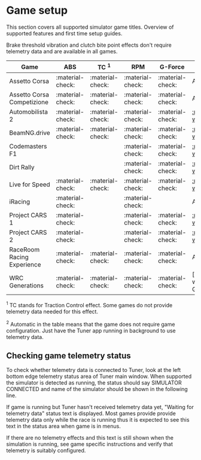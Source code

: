 # Game setup

This section covers all supported simulator game titles. Overview of supported features and first time setup guides.

Brake threshold vibration and clutch bite point effects don't require telemetry data and are available in all games.

| Game                       | ABS              | TC <sup>1</sup>  | RPM              | G-Force          | Setup <sup>2</sup>                     |     |     |     |     |     |     |
| -------------------------- | ---------------- | ---------------- | ---------------- | ---------------- | -------------------------------------- | --- | --- | --- | --- | --- | --- |
| Assetto Corsa              | :material-check: | :material-check: | :material-check: | :material-check: | Automatic                              |     |     |     |     |     |     |
| Assetto Corsa Competizione | :material-check: | :material-check: | :material-check: | :material-check: | Automatic                              |     |     |     |     |     |     |
| Automobilista 2            | :material-check: | :material-check: | :material-check: | :material-check: | [:material-wrench:](Automobilista2.md) |     |     |     |     |     |     |
| BeamNG.drive               | :material-check: | :material-check: | :material-check: | :material-check: | [:material-wrench:](BeamNG.md)         |     |     |     |     |     |     |
| Codemasters F1             |                  |                  | :material-check: | :material-check: | [:material-wrench:](F1.md)             |     |     |     |     |     |     |
| Dirt Rally                 |                  |                  | :material-check: | :material-check: | [:material-wrench:](DirtRally.md)      |     |     |     |     |     |     |
| Live for Speed             | :material-check: | :material-check: | :material-check: | :material-check: | [:material-wrench:](LFS.md)            |     |     |     |     |     |     |
| iRacing                    | :material-check: |                  | :material-check: |                  | Automatic                              |     |     |     |     |     |     |
| Project CARS 1             | :material-check: |                  | :material-check: | :material-check: | [:material-wrench:](pCARS.md)          |     |     |     |     |     |     |
| Project CARS 2             | :material-check: |                  | :material-check: | :material-check: | [:material-wrench:](pCARS2.md)         |     |     |     |     |     |     |
| RaceRoom Racing Experience | :material-check: | :material-check: | :material-check: | :material-check: | Automatic                              |     |     |     |     |     |     |
| WRC Generations            | :material-check: | :material-check: | :material-check: | :material-check: | [:material-wrench:](WRC Generations.md)                              |     |     |     |     |     |     |


<sup>1</sup> TC stands for Traction Control effect. Some games do not provide telemetry data needed for this effect.

<sup>2</sup> Automatic in the table means that the game does not require game configuration. Just have the Tuner app running in background to use telemetry data.

## Checking game telemetry status

To check whether telemetry data is connected to Tuner, look at the left bottom edge telemetry status area of Tuner main window. When supported the simulator is detected as running, the status should say SIMULATOR CONNECTED and name of the simulator should be shown in the following line. 

If game is running but Tuner hasn't received telemetry data yet, "Waiting for telemetry data" status text is displayed. Most games provide provide telemetry data only while the race is running thus it is expected to see this text in the status area when game is in menus. 

If there are no telemetry effects and this text is still shown when the simulation is running, see game specific instructions and verify that telemetry is suitably configured.